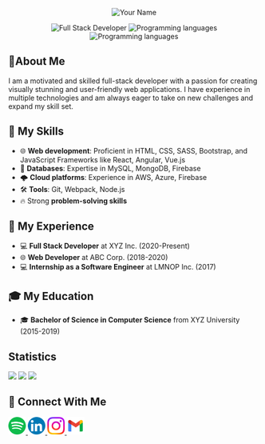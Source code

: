 
<p align="center">
  <img src="https://raw.githubusercontent.com/yourusername/yourusername/master/path/to/your/image" alt="Your Name" width="200" height="200"/>
</p>

<p align="center">
  <img src="https://img.shields.io/badge/Developer-Full-Stack-blueviolet?style=flat-square" alt="Full Stack Developer" />
  <img src="https://img.shields.io/badge/Languages-JavaScript, Python, Java, C%23, TypeScript-brightgreen?style=flat-square" alt="Programming languages"/>
  <img src="https://img.shields.io/badge/Tools-JavaScript, Python, Java, C%23, TypeScript-brightgreen?style=flat-square" alt="Programming languages"/>
</p>

## 📄About Me

I am a motivated and skilled full-stack developer with a passion for creating visually stunning and user-friendly web applications. I have experience in multiple technologies and am always eager to take on new challenges and expand my skill set.

## 🚀 My Skills

- 🌐 **Web development**: Proficient in HTML, CSS, SASS, Bootstrap, and JavaScript Frameworks like React, Angular, Vue.js
- 💾 **Databases**: Expertise in MySQL, MongoDB, Firebase
- 🌩️ **Cloud platforms**: Experience in AWS, Azure, Firebase
- 🛠️ **Tools**: Git, Webpack, Node.js
- 🔥 Strong **problem-solving skills**

## 🚀 My Experience
- 💻 **Full Stack Developer** at XYZ Inc. (2020-Present)
- 🌐 **Web Developer** at ABC Corp. (2018-2020)
- 💻 **Internship as a Software Engineer** at LMNOP Inc. (2017)
## 🎓 My Education
- 🎓 **Bachelor of Science in Computer Science** from XYZ University (2015-2019)

## Statistics


<img src="https://github-readme-stats.vercel.app/api?username=Alibakhshov&show_icons=true&theme=dark"/>
<img src="https://github-readme-streak-stats.herokuapp.com/?user=Alibakhshov&theme=dark"/>
<img src="https://github-readme-stats.vercel.app/api/top-langs?username=Alibakhshov&layout=compact&theme=dark"/>


## 🔗 Connect With Me

<div align-items= "space-between">
    <a href="https://open.spotify.com/playlist/7KmIUNWrK8wEHfQcQfFrQ1?si=0e2d44043b5a40a4">
        <img height="35" src="img/spotify.png"/>
    </a>
    <a href="https://www.linkedin.com/in/alibakhshov/">
        <img height="35" src="img/linkedin.png"/>
    </a>
    <a href="https://www.instagram.com/alibaxshovv/?next=%2F">
        <img height="35" src="img/instagram.png"/>
    </a>
    <a href="">
        <img height="35" flex-direction= "column" src="img/gmail.png"/>
    </a>
</div>